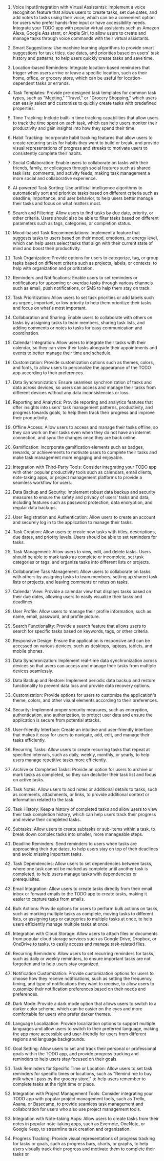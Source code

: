 1. Voice Input(Integration with Virtual Assistants): Implement a voice recognition feature that allows users to create tasks, set due dates, and add notes to tasks using their voice, which can be a convenient option for users who prefer hands-free input or have accessibility needs. Integrate your TODO app with popular virtual assistants such as Amazon Alexa, Google Assistant, or Apple Siri, to allow users to create and manage tasks through voice commands with their virtual assistants.

2. Smart Suggestions: Use machine learning algorithms to provide smart suggestions for task titles, due dates, and priorities based on users' task history and patterns, to help users quickly create tasks and save time.

3. Location-based Reminders: Integrate location-based reminders that trigger when users arrive or leave a specific location, such as their home, office, or grocery store, which can be useful for location-dependent tasks or errands.

4. Task Templates: Provide pre-designed task templates for common task types, such as "Meeting," "Travel," or "Grocery Shopping," which users can easily select and customize to quickly create tasks with predefined properties.

5. Time Tracking: Include built-in time tracking capabilities that allow users to track the time spent on each task, which can help users monitor their productivity and gain insights into how they spend their time.

6. Habit Tracking: Incorporate habit tracking features that allow users to create recurring tasks for habits they want to build or break, and provide visual representations of progress and streaks to motivate users to consistently complete their habits.

7. Social Collaboration: Enable users to collaborate on tasks with their friends, family, or colleagues through social features such as shared task lists, comments, and activity feeds, making task management a more social and collaborative experience.

9. AI-powered Task Sorting: Use artificial intelligence algorithms to automatically sort and prioritize tasks based on different criteria such as deadline, importance, and user behavior, to help users better manage their tasks and focus on what matters most.

11. Search and Filtering: Allow users to find tasks by due date, priority, or other criteria. Users should also be able to filter tasks based on different parameters such as tags, categories, or completion status.

12. Mood-based Task Recommendations: Implement a feature that suggests tasks to users based on their mood, emotions, or energy level, which can help users select tasks that align with their current state of mind and boost their productivity.

13. Task Organization: Provide options for users to categorize, tag, or group tasks based on different criteria such as projects, labels, or contexts, to help with organization and prioritization.

14. Reminders and Notifications: Enable users to set reminders or notifications for upcoming or overdue tasks through various channels such as email, push notifications, or SMS to help them stay on track.

15. Task Prioritization: Allow users to set task priorities or add labels such as urgent, important, or low priority to help them prioritize their tasks and focus on what's most important.

16. Collaboration and Sharing: Enable users to collaborate with others on tasks by assigning tasks to team members, sharing task lists, and adding comments or notes to tasks for easy communication and coordination.

17. Calendar Integration: Allow users to integrate their tasks with their calendar, so they can view their tasks alongside their appointments and events to better manage their time and schedule.

18. Customization: Provide customization options such as themes, colors, and fonts, to allow users to personalize the appearance of the TODO app according to their preferences.

19. Data Synchronization: Ensure seamless synchronization of tasks and data across devices, so users can access and manage their tasks from different devices without any data inconsistencies or loss.

20. Reporting and Analytics: Provide reporting and analytics features that offer insights into users' task management patterns, productivity, and progress towards goals, to help them track their progress and improve their productivity.

21. Offline Access: Allow users to access and manage their tasks offline, so they can work on their tasks even when they do not have an internet connection, and sync the changes once they are back online.

22. Gamification: Incorporate gamification elements such as badges, rewards, or achievements to motivate users to complete their tasks and make task management more engaging and enjoyable.

23. Integration with Third-Party Tools: Consider integrating your TODO app with other popular productivity tools such as calendars, email clients, note-taking apps, or project management platforms to provide a seamless workflow for users.

24. Data Backup and Security: Implement robust data backup and security measures to ensure the safety and privacy of users' tasks and data, including features such as password protection, data encryption, and regular data backups.

25. User Registration and Authentication: Allow users to create an account and securely log in to the application to manage their tasks.

26. Task Creation: Allow users to create new tasks with titles, descriptions, due dates, and priority levels. Users should be able to set reminders for tasks.

27. Task Management: Allow users to view, edit, and delete tasks. Users should be able to mark tasks as complete or incomplete, set task categories or tags, and organize tasks into different lists or projects.

28. Collaborative Task Management: Allow users to collaborate on tasks with others by assigning tasks to team members, setting up shared task lists or projects, and leaving comments or notes on tasks.

29. Calendar View: Provide a calendar view that displays tasks based on their due dates, allowing users to easily visualize their tasks and deadlines.

30. User Profile: Allow users to manage their profile information, such as name, email, password, and profile picture.

31. Search Functionality: Provide a search feature that allows users to search for specific tasks based on keywords, tags, or other criteria.

32. Responsive Design: Ensure the application is responsive and can be accessed on various devices, such as desktops, laptops, tablets, and mobile phones.

33. Data Synchronization: Implement real-time data synchronization across devices so that users can access and manage their tasks from multiple devices seamlessly.

34. Data Backup and Restore: Implement periodic data backup and restore functionality to prevent data loss and provide data recovery options.

35. Customization: Provide options for users to customize the application's theme, colors, and other visual elements according to their preferences.

36. Security: Implement proper security measures, such as encryption, authentication, and authorization, to protect user data and ensure the application is secure from potential attacks.

37. User-friendly Interface: Create an intuitive and user-friendly interface that makes it easy for users to navigate, add, edit, and manage their tasks efficiently.

38. Recurring Tasks: Allow users to create recurring tasks that repeat at specified intervals, such as daily, weekly, monthly, or yearly, to help users manage repetitive tasks more efficiently.

39. Archive or Completed Tasks: Provide an option for users to archive or mark tasks as completed, so they can declutter their task list and focus on active tasks.

40. Task Notes: Allow users to add notes or additional details to tasks, such as comments, attachments, or links, to provide additional context or information related to the task.

41. Task History: Keep a history of completed tasks and allow users to view their task completion history, which can help users track their progress and review their completed tasks.

42. Subtasks: Allow users to create subtasks or sub-items within a task, to break down complex tasks into smaller, more manageable steps.

43. Deadline Reminders: Send reminders to users when tasks are approaching their due dates, to help users stay on top of their deadlines and avoid missing important tasks.

44. Task Dependencies: Allow users to set dependencies between tasks, where one task cannot be marked as complete until another task is completed, to help users manage tasks with dependencies or prerequisites.

45. Email Integration: Allow users to create tasks directly from their email inbox or forward emails to the TODO app to create tasks, making it easier to capture tasks from emails.

46. Bulk Actions: Provide options for users to perform bulk actions on tasks, such as marking multiple tasks as complete, moving tasks to different lists, or assigning tags or categories to multiple tasks at once, to help users efficiently manage multiple tasks at once.

47. Integration with Cloud Storage: Allow users to attach files or documents from popular cloud storage services such as Google Drive, Dropbox, or OneDrive to tasks, to easily access and manage task-related files.

48. Recurring Reminders: Allow users to set recurring reminders for tasks, such as daily or weekly reminders, to ensure important tasks are not forgotten and to help users stay organized.

49. Notification Customization: Provide customization options for users to choose how they receive notifications, such as setting the frequency, timing, and type of notifications they want to receive, to allow users to customize their notification preferences based on their needs and preferences.

50. Dark Mode: Provide a dark mode option that allows users to switch to a darker color scheme, which can be easier on the eyes and more comfortable for users who prefer darker themes.

51. Language Localization: Provide localization options to support multiple languages and allow users to switch to their preferred language, making the app more accessible and user-friendly for users from different regions and language backgrounds.

52. Goal Setting: Allow users to set and track their personal or professional goals within the TODO app, and provide progress tracking and reminders to help users stay focused on their goals.

53. Task Reminders for Specific Time or Location: Allow users to set task reminders for specific times or locations, such as "Remind me to buy milk when I pass by the grocery store," to help users remember to complete tasks at the right time or place.

54. Integration with Project Management Tools: Consider integrating your TODO app with popular project management tools, such as Trello, Asana, or Basecamp, to provide seamless task management and collaboration for users who also use project management tools.

55. Integration with Note-taking Apps: Allow users to create tasks from their notes in popular note-taking apps, such as Evernote, OneNote, or Google Keep, to streamline task creation and organization.

56. Progress Tracking: Provide visual representations of progress tracking for tasks or goals, such as progress bars, charts, or graphs, to help users visually track their progress and motivate them to complete their tasks or